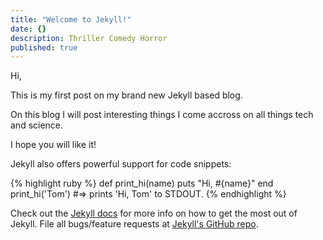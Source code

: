 ```yaml
---
title: "Welcome to Jekyll!"
date: {}
description: Thriller Comedy Horror
published: true
---
```


Hi,

This is my first post on my brand new Jekyll based blog.

On this blog I will post interesting things I come accross on all things tech and science.

I hope you will like it!

Jekyll also offers powerful support for code snippets:

{% highlight ruby %}
def print_hi(name)
  puts "Hi, #{name}"
end
print_hi('Tom')
#=> prints 'Hi, Tom' to STDOUT.
{% endhighlight %}

Check out the [Jekyll docs][jekyll] for more info on how to get the most out of Jekyll. File all bugs/feature requests at [Jekyll's GitHub repo][jekyll-gh].

[jekyll-gh]: https://github.com/mojombo/jekyll
[jekyll]:    http://jekyllrb.com
